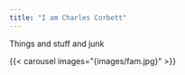 ```yaml
---
title: "I am Charles Corbett"
---
```


Things and stuff and junk

{{< carousel images="{images/fam.jpg}" >}}
